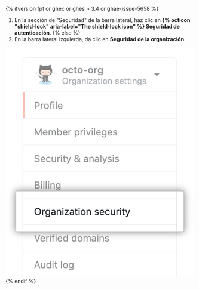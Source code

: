 {% ifversion fpt or ghec or ghes > 3.4 or ghae-issue-5658 %}
1. En la sección de "Seguridad" de la barra lateral, haz clic en **{% octicon "shield-lock" aria-label="The shield-lock icon" %} Seguridad de autenticación**.
{% else  %}
1. En la barra lateral izquierda, da clic en **Seguridad de la organización**.

 ![Configuración de seguridad de la organización](/assets/images/help/organizations/org-security-settings-tab.png)
{% endif %}
